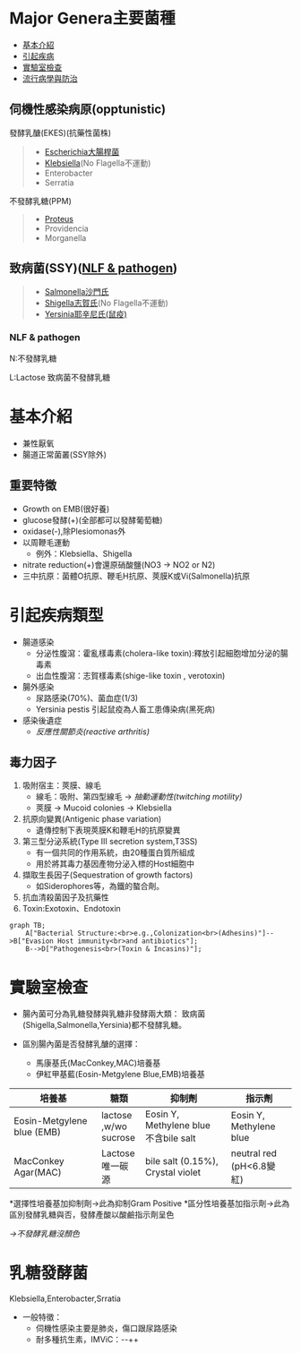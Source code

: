 <link rel="stylesheet" href="./index.css">


# Major Genera主要菌種

* [基本介紹](#基本介紹)
* [引起疾病](#引起疾病類型)
* [實驗室檢查](#實驗室檢查)
* [流行病學與防治]()

## 伺機性感染病原(opptunistic)
發酵乳醣(EKES)(抗藥性菌株)
> * <span class="c1">[Escherichia大腸桿菌](./%E4%B9%B3%E7%B3%96%E7%99%BC%E9%85%B5%E8%8F%8C/E.coli.md)</span>
> * <span class="c2">[Klebsiella](./%E4%B9%B3%E7%B3%96%E7%99%BC%E9%85%B5%E8%8F%8C/Klebsiella.md)<span class="point">(No Flagella不運動)</span></span>
> * <span class="c2">Enterobacter</span>
> * <span class="c2">Serratia</span>

不發酵乳糖(PPM)
> * <span class="c3">[Proteus](./%E4%B9%B3%E7%B3%96%E4%B8%8D%E7%99%BC%E9%85%B5%E8%8F%8C/Proteus.md)</span>
> * <span class="c3">Providencia</span>
> * <span class="c3">Morganella</span>
## 致病菌(SSY)([NLF & pathogen](#nlf--pathogen))
> * <span class="c4">[Salmonella沙門氏](./%E8%87%B4%E7%97%85%E8%8F%8C/Salmonella.md)</span>
> * <span class="c4">[Shigella志賀氏](./%E8%87%B4%E7%97%85%E8%8F%8C/Shigella.md)<span class="point">(No Flagella不運動)</span></span>
> * <span class="c4">[Yersinia耶辛尼氏(鼠疫)](./%E8%87%B4%E7%97%85%E8%8F%8C/Yersinia.md)</span>
### NLF & pathogen
N:不發酵乳糖

L:Lactose
致病菌不發酵乳糖

# 基本介紹
* 兼性厭氧
* 腸道正常菌叢(SSY除外)
## 重要特徵 
* Growth on EMB(很好養)
* glucose發酵(+)(全部都可以發酵葡萄糖)
* oxidase(-),除Plesiomonas外
* 以<span class="point">周</span>鞭毛運動 
    * 例外：Klebsiella、Shigella
* nitrate reduction(+)會還原硝酸鹽(<span class="point" >NO3 -> NO2 or N2</span>)
* 三中抗原：菌體O抗原、鞭毛H抗原、莢膜K或Vi(Salmonella)抗原

# 引起疾病類型
* 腸道感染
    * 分泌性腹瀉：霍亂樣毒素(<span class="point">cholera-like toxin</span>):釋放引起細胞增加分泌的腸毒素
    * 出血性腹瀉：志賀樣毒素(<span class="point">shige-like toxin , verotoxin</span>)
* 腸外感染
    - 尿路感染(70%)、菌血症(1/3)
    - Yersinia pestis 引起鼠疫為人畜工患傳染病(黑死病)
* 感染後遺症
    - _反應性關節炎(reactive arthritis)_

## 毒力因子
1. 吸附宿主：莢膜、線毛
    - 線毛：吸附、第四型線毛 -> _抽動運動性(twitching motility)_
    - 莢膜 -> <span class="point">Mucoid colonies -> Klebsiella</span>
2. <span class="point">抗原向變異(Antigenic phase variation)</span>
    - 遺傳控制下表現莢膜K和鞭毛H的抗原變異
3. <span class="point">第三型分泌系統(Type III secretion system,T3SS)</span>
    - 有一個共同的作用系統，由20種蛋白質所組成
    - 用於將其毒力基因產物分泌入標的Host細胞中
4. 擷取生長因子(Sequestration of growth factors)
    - 如<span class="point">Siderophores</span>等，為鐵的螯合劑。
5. 抗血清殺菌因子及抗藥性
6. Toxin:Exotoxin、Endotoxin

``` mermaid
graph TB;
    A["Bacterial Structure:<br>e.g.,Colonization<br>(Adhesins)"]-->B["Evasion Host immunity<br>and antibiotics"];
    B-->D["Pathogenesis<br>(Toxin & Incasins)"];
```

# 實驗室檢查
- 腸內菌可分為乳糖發酵與乳糖非發酵兩大類：
<span class="point">致病菌(Shigella,Salmonella,Yersinia)都不發酵乳糖</span>。

- 區別腸內菌是否發酵乳醣的選擇：
    - 馬康基氏(MacConkey,MAC)培養基
    - 伊紅甲基藍(Eosin-Metgylene Blue,EMB)培養基

| 培養基 | 糖類| 抑制劑 | 指示劑 |
| ------ | ------| ------ | ------| 
| Eosin-Metgylene<br>blue (EMB) | lactose<br>,w/wo<br>sucrose| Eosin Y, Methylene blue <br><span class="point">不含bile salt</span> | Eosin Y,<br>Methylene blue | 
|MacConkey Agar(MAC) | Lactose<br>唯一碳源 | bile salt (0.15%),<br>Crystal violet | neutral red <br>(pH<6.8變紅) | 

<span class="cadetblue">*選擇性培養基加抑制劑->此為抑制Gram Positive</span>
<span class="cadetblue">*區分性培養基加指示劑->此為區別發酵乳糖與否，發酵產酸以酸鹼指示劑呈色</span>

_<span class="red ft-size-xl">->不發酵乳糖沒顏色</span>_


# 乳糖發酵菌
<span class="red">Klebsiella,Enterobacter,Srratia</span>
- 一般特徵：
    - 伺機性感染主要是肺炎，傷口跟尿路感染
    - 耐多種抗生素，IMViC：--++